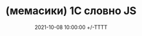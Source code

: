 ---
title: (мемасики) 1С словно JS
date: 2021-10-08 10:00:00 +/-TTTT
media_subpath: /assets/posts/memes/
categories: [Мемасики]
tags: [1С, Мемасики, Желтый Чайник 1С]
image:
  path: 2021-10-08-ones-string-types.jpg
links:
  top: false
  bottom: true
  values:
  - name: Telegram
    url: https://t.me/JuniorOneS/167
---
